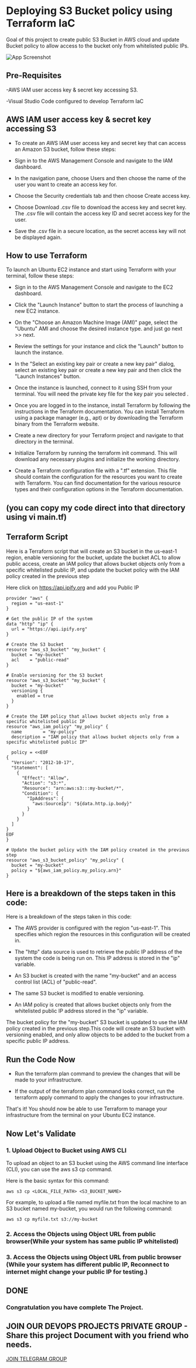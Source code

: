 
# Deploying S3 Bucket policy using Terraform IaC

Goal of this project to create public S3 Bucket in AWS cloud and update Bucket policy to allow access to the bucket only from whitelisted public IPs.





![App Screenshot](https://i.ibb.co/PzTp9kb/public-bucket.png)


## Pre-Requisites



-AWS IAM user access key & secret key accessing S3.

-Visual Studio Code configured to develop Terraform IaC


## AWS IAM user access key & secret key accessing S3

- To create an AWS IAM user access key and secret key that can access an Amazon S3 bucket, follow these steps:

- Sign in to the AWS Management Console and navigate to the IAM dashboard.

- In the navigation pane, choose Users and then choose the name of the user you want to create an access key for.

- Choose the Security credentials tab and then choose Create access key.

- Choose Download .csv file to download the access key and secret key. The .csv file will contain the access key ID and secret access key for the user.

- Save the .csv file in a secure location, as the secret access key will not be displayed again.



## How to use Terraform

To launch an Ubuntu EC2 instance and start using Terraform with your terminal, follow these steps:

- Sign in to the AWS Management Console and navigate to the EC2 dashboard.

- Click the "Launch Instance" button to start the process of launching a new EC2 instance.

- On the "Choose an Amazon Machine Image (AMI)" page, select the "Ubuntu" AMI and choose the desired instance type.
and just go next >> next.

- Review the settings for your instance and click the "Launch" button to launch the instance.

- In the "Select an existing key pair or create a new key pair" dialog, select an existing key pair or create a new key pair and then click the "Launch Instances" button.

- Once the instance is launched, connect to it using SSH from your terminal. You will need the private key file for the key pair you selected .

- Once you are logged in to the instance, install Terraform by following the instructions in the Terraform documentation. You can install Terraform using a package manager (e.g., apt) or by downloading the Terraform binary from the Terraform website.

- Create a new directory for your Terraform project and navigate to that directory in the terminal.

- Initialize Terraform by running the terraform init command. This will download any necessary plugins and initialize the working directory.

- Create a Terraform configuration file with a ".tf" extension. This file should contain the configuration for the resources you want to create with Terraform. You can find documentation for the various resource types and their configuration options in the Terraform documentation.

## (you can copy my code direct into that directory using vi main.tf)




## Terraform Script

Here is a Terraform script that will create an S3 bucket in the us-east-1 region, enable versioning for the bucket, update the bucket ACL to allow public access, create an IAM policy that allows bucket objects only from a specific whitelisted public IP, and update the bucket policy with the IAM policy created in the previous step

Here click on https://api.ipify.org and add you Public IP 




```
provider "aws" {           
  region = "us-east-1"
}

# Get the public IP of the system
data "http" "ip" {
  url = "https://api.ipify.org"
}

# Create the S3 bucket
resource "aws_s3_bucket" "my_bucket" {
  bucket = "my-bucket"
  acl    = "public-read"
}

# Enable versioning for the S3 bucket
resource "aws_s3_bucket" "my_bucket" {
  bucket = "my-bucket"
  versioning {
    enabled = true
  }
}

# Create the IAM policy that allows bucket objects only from a specific whitelisted public IP
resource "aws_iam_policy" "my_policy" {
  name        = "my-policy"
  description = "IAM policy that allows bucket objects only from a specific whitelisted public IP"

  policy = <<EOF
{
  "Version": "2012-10-17",
  "Statement": [
    {
      "Effect": "Allow",
      "Action": "s3:*",
      "Resource": "arn:aws:s3:::my-bucket/*",
      "Condition": {
        "IpAddress": {
          "aws:SourceIp": "${data.http.ip.body}"
        }
      }
    }
  ]
}
EOF
}

# Update the bucket policy with the IAM policy created in the previous step
resource "aws_s3_bucket_policy" "my_policy" {
  bucket = "my-bucket"
  policy = "${aws_iam_policy.my_policy.arn}"
}

```
    
## Here is a breakdown of the steps taken in this code:


Here is a breakdown of the steps taken in this code:

- The AWS provider is configured with the region "us-east-1". This specifies which region the resources in this configuration will be created in.

- The "http" data source is used to retrieve the public IP address of the system the code is being run on. This IP address is stored in the "ip" variable.

- An S3 bucket is created with the name "my-bucket" and an access control list (ACL) of "public-read".

- The same S3 bucket is modified to enable versioning.

- An IAM policy is created that allows bucket objects only from the whitelisted public IP address stored in the "ip" variable.

The bucket policy for the "my-bucket" S3 bucket is updated to use the IAM policy created in the previous step.This code will create an S3 bucket with versioning enabled, and only allow objects to be added to the bucket from a specific public IP address.

## Run the Code Now

- Run the terraform plan command to preview the changes that will be made to your infrastructure.

- If the output of the terraform plan command looks correct, run the terraform apply command to apply the changes to your infrastructure.

That's it! You should now be able to use Terraform to manage your infrastructure from the terminal on your Ubuntu EC2 instance.


## Now Let's Validate

### 1. Upload Object to Bucket using AWS CLI

To upload an object to an S3 bucket using the AWS command line interface (CLI), you can use the aws s3 cp command.

Here is the basic syntax for this command:


```aws s3 cp <LOCAL_FILE_PATH> <S3_BUCKET_NAME>```

For example, to upload a file named myfile.txt from the local machine to an S3 bucket named my-bucket, you would run the following command:


```aws s3 cp myfile.txt s3://my-bucket```

### 2. Access the Objects using Object URL from public browser(While your system has same public IP whitelisted)
### 3. Access the Objects using Object URL from public browser (While your system has different public IP, Reconnect to internet might change your public IP for testing.)

## DONE

### Congratulation you have complete The Project.
## JOIN OUR DEVOPS PROJECTS PRIVATE GROUP - Share this project Document with you friend who needs.

[JOIN TELEGRAM GROUP](https://t.me/+EVZLmMA8SpoxMjE1)

